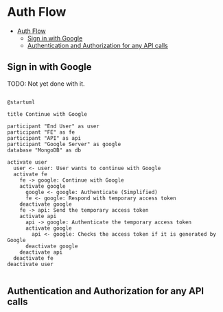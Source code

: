 # Auth Flow

<!-- TOC -->

- [Auth Flow](#auth-flow)
  - [Sign in with Google](#sign-in-with-google)
  - [Authentication and Authorization for any API calls](#authentication-and-authorization-for-any-api-calls)

<!-- /TOC -->

## Sign in with Google


TODO: Not yet done with it.
```plantuml

@startuml

title Continue with Google

participant "End User" as user
participant "FE" as fe
participant "API" as api
participant "Google Server" as google
database "MongoDB" as db

activate user
  user <- user: User wants to continue with Google
  activate fe
    fe -> google: Continue with Google
    activate google
      google <- google: Authenticate (Simplified)
      fe <- google: Respond with temporary access token
    deactivate google
    fe -> api: Send the temporary access token
    activate api
      api -> google: Authenticate the temporary access token
      activate google
        api <- google: Checks the access token if it is generated by Google
      deactivate google
    deactivate api
  deactivate fe
deactivate user


```

## Authentication and Authorization for any API calls

